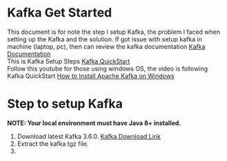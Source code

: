 # Kafka Get Started 
This document is for note the step I setup Kafka, the problem I faced when setting up the Kafka and the solution.
If got issue with setup kafka in machine (laptop, pc), then can review the kafka documentation [Kafka Documentation](https://kafka.apache.org/documentation/)
<br> This is Kafka Setup Steps [Kafka QuickStart](https://kafka.apache.org/quickstart)
<br> Follow this youtube for those using windows OS, the video is following Kafka QuickStart [How to Install Apache Kafka on Windows](https://www.youtube.com/watch?v=aKDWWICgfA0)

# Step to setup Kafka
**NOTE: Your local environment must have Java 8+ installed.**
1. Download latest Kafka 3.6.0. [Kafka Download Link](https://www.apache.org/dyn/closer.cgi?path=/kafka/3.6.0/kafka_2.13-3.6.0.tgz)
2. Extract the kafka tgz file.
3. 
